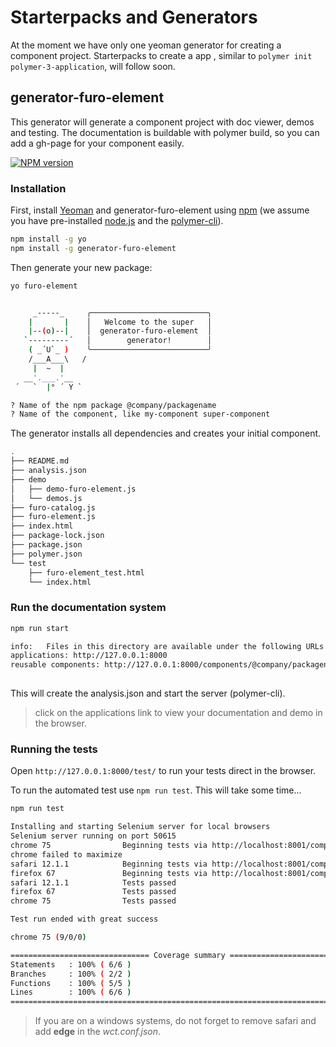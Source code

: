# Starterpacks and Generators

At the moment we have only one yeoman generator for creating a component project. Starterpacks to create a app
, similar to `polymer init  polymer-3-application`, will follow soon.

## generator-furo-element
This generator will generate a component project with doc viewer, demos and testing. 
The documentation is buildable with polymer build, so you can add a gh-page for your component easily.

[![NPM version][npm-image]][npm-url]

### Installation

First, install [Yeoman](http://yeoman.io) and generator-furo-element using [npm](https://www.npmjs.com/) (we assume you have pre-installed [node.js](https://nodejs.org/) and the [polymer-cli](https://polymer-library.polymer-project.org/3.0/docs/tools/polymer-cli)).

```bash
npm install -g yo
npm install -g generator-furo-element
```

Then generate your new package:

```bash
yo furo-element


     _-----_     ╭──────────────────────────╮
    |       |    │   Welcome to the super   │
    |--(o)--|    │  generator-furo-element  │
   `---------´   │        generator!        │
    ( _´U`_ )    ╰──────────────────────────╯
    /___A___\   /
     |  ~  |     
   __'.___.'__   
 ´   `  |° ´ Y ` 

? Name of the npm package @company/packagename
? Name of the component, like my-component super-component


```

The generator installs all dependencies and creates your initial component.
```bash
.
├── README.md
├── analysis.json
├── demo
│   ├── demo-furo-element.js
│   └── demos.js
├── furo-catalog.js
├── furo-element.js
├── index.html
├── package-lock.json
├── package.json
├── polymer.json
└── test
    ├── furo-element_test.html
    └── index.html

```

### Run the documentation system
```bash
npm run start

info:   Files in this directory are available under the following URLs
applications: http://127.0.0.1:8000
reusable components: http://127.0.0.1:8000/components/@company/packagename/
    
```
This will create the analysis.json and start the server (polymer-cli).

> click on the applications link to view your documentation and demo in the browser.

### Running the tests
Open `http://127.0.0.1:8000/test/` to run your tests direct in the browser. 

To run the automated test use `npm run test`. This will take some time...

```bash
npm run test

Installing and starting Selenium server for local browsers
Selenium server running on port 50615
chrome 75                Beginning tests via http://localhost:8001/components/mypack/generated-index.html?cli_browser_id=0
chrome failed to maximize
safari 12.1.1            Beginning tests via http://localhost:8001/components/mypack/generated-index.html?cli_browser_id=1
firefox 67               Beginning tests via http://localhost:8001/components/mypack/generated-index.html?cli_browser_id=2
safari 12.1.1            Tests passed
firefox 67               Tests passed
chrome 75                Tests passed

Test run ended with great success

chrome 75 (9/0/0)                     

=============================== Coverage summary ===============================
Statements   : 100% ( 6/6 )
Branches     : 100% ( 2/2 )
Functions    : 100% ( 5/5 )
Lines        : 100% ( 6/6 )
================================================================================

```

> If you are on a windows systems, do not forget to remove safari and add **edge** in the *wct.conf.json*.

[npm-image]: https://badge.fury.io/js/generator-furo-element.svg
[npm-url]: https://npmjs.org/package/generator-furo-element
